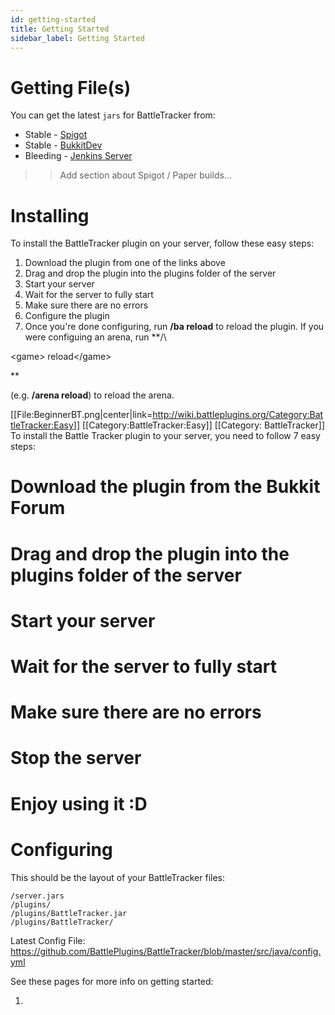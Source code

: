 ```yaml
---
id: getting-started
title: Getting Started
sidebar_label: Getting Started
---
```


# Getting File(s)

You can get the latest `jars` for BattleTracker from:

- Stable - [Spigot](https://spigotmc.org)
- Stable - [BukkitDev](https://dev.bukkit.org)
- Bleeding - [Jenkins Server](https://ci.battleplugins.org)

> > Add section about Spigot / Paper builds...

# Installing

To install the BattleTracker plugin on your server, follow these easy steps:

1. Download the plugin from one of the links above
2. Drag and drop the plugin into the plugins folder of the server
3. Start your server
4. Wait for the server to fully start
5. Make sure there are no errors
6. Configure the plugin
7. Once you're done configuring, run **/ba reload** to reload the plugin. If you were configuing an arena, run **/\

  <game\> reload</game\>

  **

  (e.g. **/arena reload**) to reload the arena.

  [[File:BeginnerBT.png|center|link=<http://wiki.battleplugins.org/Category:BattleTracker:Easy>]] [[Category:BattleTracker:Easy]] [[Category: BattleTracker]] To install the Battle Tracker plugin to your server, you need to follow 7 easy steps:

  # Download the plugin from the Bukkit Forum

  # Drag and drop the plugin into the plugins folder of the server

  # Start your server

  # Wait for the server to fully start

  # Make sure there are no errors

  # Stop the server

  # Enjoy using it :D

# Configuring

This should be the layout of your BattleTracker files:

```
/server.jars
/plugins/
/plugins/BattleTracker.jar
/plugins/BattleTracker/
```

Latest Config File: <https://github.com/BattlePlugins/BattleTracker/blob/master/src/java/config.yml>

See these pages for more info on getting started:

1.
